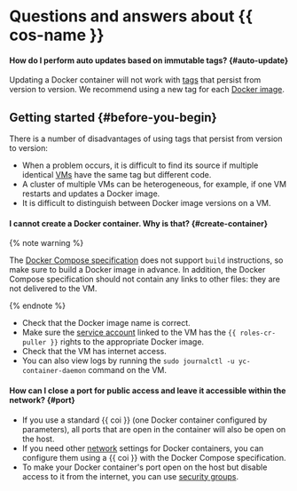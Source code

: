 # Questions and answers about {{ cos-name }}

#### How do I perform auto updates based on immutable tags? {#auto-update}

Updating a Docker container will not work with [tags](../../container-registry/concepts/docker-image.md#version) that persist from version to version. We recommend using a new tag for each [Docker image](../../cos/concepts/docker-image.md).

## Getting started {#before-you-begin}

There is a number of disadvantages of using tags that persist from version to version:
* When a problem occurs, it is difficult to find its source if multiple identical [VMs](../../compute/concepts/vm.md) have the same tag but different code.
* A cluster of multiple VMs can be heterogeneous, for example, if one VM restarts and updates a Docker image.
* It is difficult to distinguish between Docker image versions on a VM.

#### I cannot create a Docker container. Why is that? {#create-container}

{% note warning %}

The [Docker Compose specification](../../cos/concepts/coi-specifications.md#compose-spec) does not support `build` instructions, so make sure to build a Docker image in advance. In addition, the Docker Compose specification should not contain any links to other files: they are not delivered to the VM.

{% endnote %}

* Check that the Docker image name is correct.
* Make sure the [service account](../../iam/concepts/users/service-accounts.md) linked to the VM has the `{{ roles-cr-puller }}` rights to the appropriate Docker image.
* Check that the VM has internet access.
* You can also view logs by running the `sudo journalctl -u yc-container-daemon` command on the VM.

#### How can I close a port for public access and leave it accessible within the network? {#port}

* If you use a standard {{ coi }} (one Docker container configured by parameters), all ports that are open in the container will also be open on the host.
* If you need other [network](../../vpc/concepts/network.md#network) settings for Docker containers, you can configure them using a {{ coi }} with the Docker Compose specification.
* To make your Docker container's port open on the host but disable access to it from the internet, you can use [security groups](../../vpc/concepts/security-groups.md).
